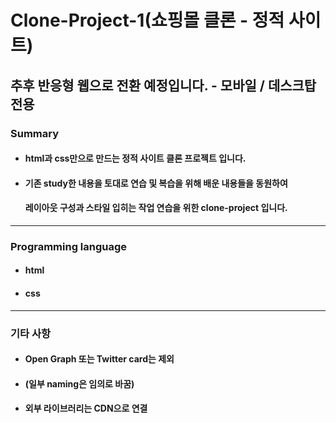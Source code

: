 # Clone-Project-1(쇼핑몰 클론 - 정적 사이트)

## 추후 반응형 웹으로 전환 예정입니다. - 모바일 / 데스크탑 전용

### Summary
- #### html과 css만으로 만드는 정적 사이트 클론 프로젝트 입니다.
- #### 기존 study한 내용을 토대로 연습 및 복습을 위해 배운 내용들을 동원하여 
  #### 레이아웃 구성과 스타일 입히는 작업 연습을 위한 clone-project 입니다.

--- 

### Programming language

- #### html
- #### css

---

### 기타 사항

- #### Open Graph 또는 Twitter card는 제외
- #### (일부 naming은 임의로 바꿈)
- #### 외부 라이브러리는 CDN으로 연결

